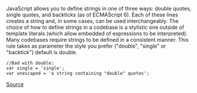 JavaScript allows you to define strings in one of three ways: double quotes, single quotes, and backticks (as of ECMAScript 6). Each of these lines creates a string and, in some cases, can be used interchangeably. The choice of how to define strings in a codebase is a stylistic one outside of template literals (which allow embedded of expressions to be interpreted). Many codebases require strings to be defined in a consistent manner. This rule takes as parameter the style you prefer ("double", "single" or "backtick") default is double.

```
//Bad with double:
var single = 'single';
var unescaped = 'a string containing "double" quotes';

```

[Source](http://eslint.org/docs/rules/quotes)

